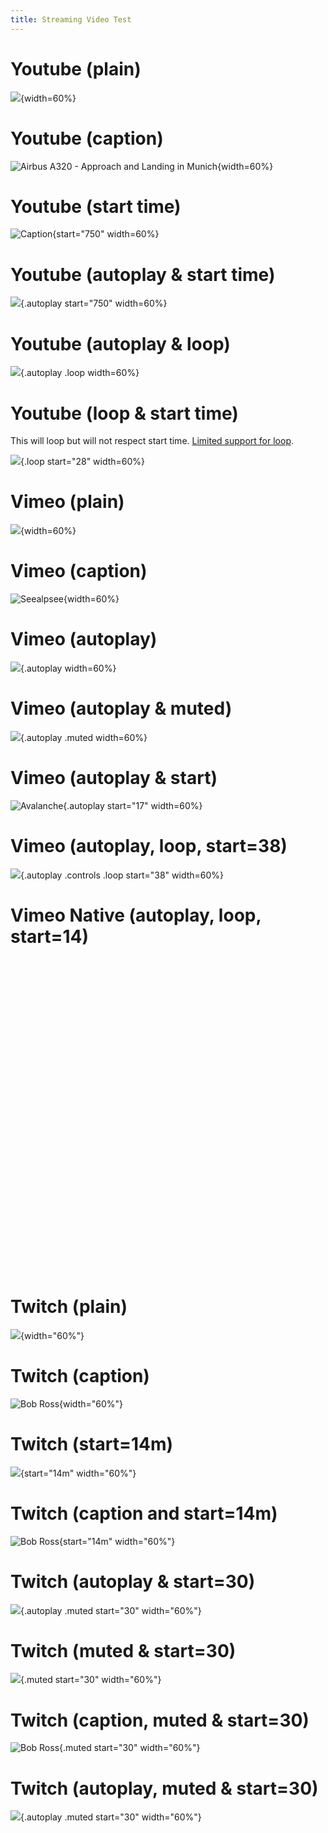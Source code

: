 ```yaml
---
title: Streaming Video Test
---
```


# Youtube (plain)

![](youtube:TbppXMGrsvw){width=60%}

# Youtube (caption)

![Airbus A320 - Approach and Landing in Munich](youtube:TbppXMGrsvw){width=60%}

# Youtube (start time)

![Caption](youtube:TbppXMGrsvw){start="750" width=60%}

# Youtube (autoplay & start time)

![](youtube:TbppXMGrsvw){.autoplay start="750" width=60%}

# Youtube (autoplay & loop)

![](youtube:xxZvQPeNBh0){.autoplay .loop width=60%}


# Youtube (loop & start time)

This will loop but will not respect start time. [Limited support for loop](https://developers.google.com/youtube/player_parameters).

![](youtube:xxZvQPeNBh0){.loop start="28" width=60%}

<!-- # Native Youtube Tag - Start at 28s

<iframe 
    src="https://www.youtube.com/embed/xxZvQPeNBh0?enbalejsapi=1&start=28"
    width="640" 
    height="360">
</iframe>

# Native Youtube Tag - Loop

<iframe src="https://www.youtube.com/embed/xxZvQPeNBh0?enbalejsapi=1&playlist=xxZvQPeNBh0&loop=1" 
    width="640" 
    height="360">
</iframe>

# Native Youtube Tag - Start at 28s & Loop

<iframe src="https://www.youtube.com/embed/xxZvQPeNBh0?enbalejsapi=1&playlist=xxZvQPeNBh0&loop=1&start=28" 
    width="640" 
    height="360">
</iframe> -->



# Vimeo (plain)

![](vimeo:348290){width=60%}

# Vimeo (caption)

![Seealpsee](vimeo:677873306){width=60%}

# Vimeo (autoplay)

![](vimeo:206329654){.autoplay width=60%}

# Vimeo (autoplay & muted)

![](vimeo:60196228){.autoplay .muted width=60%}

# Vimeo (autoplay & start)

![Avalanche](vimeo:22669590){.autoplay start="17" width=60%}

# Vimeo (autoplay, loop, start=38)

![](vimeo:677455017){.autoplay .controls .loop start="38" width=60%}

# Vimeo Native (autoplay, loop, start=14)

<iframe 
    data-src="https://player.vimeo.com/video/181907337?autoplay=1&controls=1&loop=1&playsinline=1#t=14" 
    width="900" 
    height="500" 
    frameborder="0" 
    allow="autoplay; fullscreen; picture-in-picture" 
    allowfullscreen>
    </iframe>

# Twitch (plain)

![](twitch:851645824){width="60%"}

# Twitch (caption)

![Bob Ross](twitch:856544643){width="60%"}

# Twitch (start=14m)

![](twitch:856544643){start="14m" width="60%"}

# Twitch (caption and start=14m)

![Bob Ross](twitch:856544643){start="14m" width="60%"}


# Twitch (autoplay & start=30)

![](twitch:858748829){.autoplay .muted start="30" width="60%"}

# Twitch (muted & start=30)

![](twitch:868581850){.muted start="30" width="60%"}

# Twitch (caption, muted & start=30)

![Bob Ross](twitch:868581850){.muted start="30" width="60%"}

# Twitch (autoplay, muted & start=30)

![](twitch:868581850){.autoplay .muted start="30" width="60%"}
